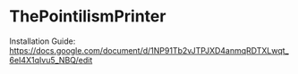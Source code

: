 # ThePointilismPrinter

Installation Guide: https://docs.google.com/document/d/1NP91Tb2vJTPJXD4anmqRDTXLwqt_6eI4X1qIvu5_NBQ/edit
